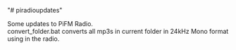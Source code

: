 "# piradioupdates"  

Some updates to PiFM Radio.  
convert_folder.bat converts all mp3s in current folder in 24kHz Mono format using in the radio.  


